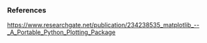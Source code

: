 ### References
https://www.researchgate.net/publication/234238535_matplotlib_--_A_Portable_Python_Plotting_Package